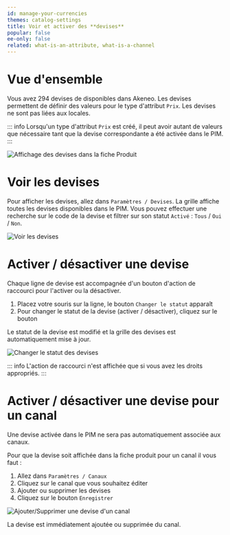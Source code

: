 ```yaml
---
id: manage-your-currencies
themes: catalog-settings
title: Voir et activer des **devises**
popular: false
ee-only: false
related: what-is-an-attribute, what-is-a-channel
---
```


# Vue d'ensemble

Vous avez 294 devises de disponibles dans Akeneo. Les devises permettent de définir des valeurs pour le type d'attribut `Prix`. Les devises ne sont pas liées aux locales.

::: info
Lorsqu'un type d'attribut `Prix` est créé, il peut avoir autant de valeurs que nécessaire tant que la devise correspondante a été activée dans le PIM.
:::

![Affichage des devises dans la fiche Produit](Show_ProductPageCurrencies_fr.png)


# Voir les devises

Pour afficher les devises, allez dans `Paramètres / Devises`. La grille affiche toutes les devises disponibles dans le PIM.
Vous pouvez effectuer une recherche sur le code de la devise et filtrer sur son statut `Activé` : `Tous` / `Oui` / `Non`.

![Voir les devises](Settings_Currency_fr.png)

# Activer / désactiver une devise

Chaque ligne de devise est accompagnée d'un bouton d'action de raccourci pour l'activer ou la désactiver.
1. Placez votre souris sur la ligne, le bouton `Changer le statut` apparaît
1. Pour changer le statut de la devise (activer / désactiver), cliquez sur le bouton

Le statut de la devise est modifié et la grille des devises est automatiquement mise à jour.

![Changer le statut des devises](Settings_CurrencyDisabled_fr.gif)

::: info
L'action de raccourci n'est affichée que si vous avez les droits appropriés.
:::

# Activer / désactiver une devise pour un canal

Une devise activée dans le PIM ne sera pas automatiquement associée aux canaux.

Pour que la devise soit affichée dans la fiche produit pour un canal il vous faut :
1. Allez dans `Paramètres / Canaux`
1. Cliquez sur le canal que vous souhaitez éditer
1. Ajouter ou supprimer les devises
1. Cliquez sur le bouton `Enregistrer`

![Ajouter/Supprimer une devise d'un canal](Settings_CurrencyChannel_fr.png)

La devise est immédiatement ajoutée ou supprimée du canal.
